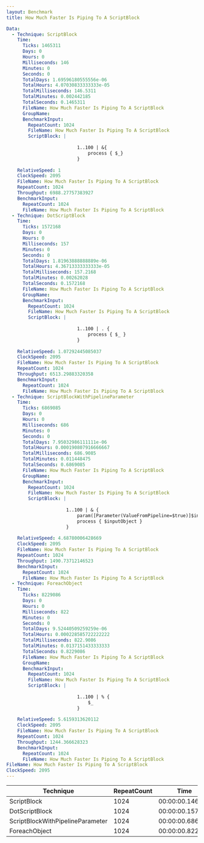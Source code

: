 ```yaml
---
layout: Benchmark
title: How Much Faster Is Piping To A ScriptBlock

Data: 
  - Technique: ScriptBlock
    Time: 
      Ticks: 1465311
      Days: 0
      Hours: 0
      Milliseconds: 146
      Minutes: 0
      Seconds: 0
      TotalDays: 1.69596180555556e-06
      TotalHours: 4.07030833333333e-05
      TotalMilliseconds: 146.5311
      TotalMinutes: 0.002442185
      TotalSeconds: 0.1465311
      FileName: How Much Faster Is Piping To A ScriptBlock
      GroupName: 
      BenchmarkInput: 
        RepeatCount: 1024
        FileName: How Much Faster Is Piping To A ScriptBlock
        ScriptBlock: |
          
                          1..100 | &{
                              process { $_}
                          }
                      
    RelativeSpeed: 1
    ClockSpeed: 2095
    FileName: How Much Faster Is Piping To A ScriptBlock
    RepeatCount: 1024
    Throughput: 6988.27757383927
    BenchmarkInput: 
      RepeatCount: 1024
      FileName: How Much Faster Is Piping To A ScriptBlock
  - Technique: DotScriptBlock
    Time: 
      Ticks: 1572168
      Days: 0
      Hours: 0
      Milliseconds: 157
      Minutes: 0
      Seconds: 0
      TotalDays: 1.81963888888889e-06
      TotalHours: 4.36713333333333e-05
      TotalMilliseconds: 157.2168
      TotalMinutes: 0.00262028
      TotalSeconds: 0.1572168
      FileName: How Much Faster Is Piping To A ScriptBlock
      GroupName: 
      BenchmarkInput: 
        RepeatCount: 1024
        FileName: How Much Faster Is Piping To A ScriptBlock
        ScriptBlock: |
          
                          1..100 | . {
                              process { $_ } 
                          }
                      
    RelativeSpeed: 1.07292445085037
    ClockSpeed: 2095
    FileName: How Much Faster Is Piping To A ScriptBlock
    RepeatCount: 1024
    Throughput: 6513.29883320358
    BenchmarkInput: 
      RepeatCount: 1024
      FileName: How Much Faster Is Piping To A ScriptBlock
  - Technique: ScriptBlockWithPipelineParameter
    Time: 
      Ticks: 6869085
      Days: 0
      Hours: 0
      Milliseconds: 686
      Minutes: 0
      Seconds: 0
      TotalDays: 7.95032986111111e-06
      TotalHours: 0.000190807916666667
      TotalMilliseconds: 686.9085
      TotalMinutes: 0.011448475
      TotalSeconds: 0.6869085
      FileName: How Much Faster Is Piping To A ScriptBlock
      GroupName: 
      BenchmarkInput: 
        RepeatCount: 1024
        FileName: How Much Faster Is Piping To A ScriptBlock
        ScriptBlock: |
          
                      1..100 | & {
                          param([Parameter(ValueFromPipeline=$true)]$inputobject)
                          process { $inputObject } 
                      }
                      
    RelativeSpeed: 4.68780006428669
    ClockSpeed: 2095
    FileName: How Much Faster Is Piping To A ScriptBlock
    RepeatCount: 1024
    Throughput: 1490.73712146523
    BenchmarkInput: 
      RepeatCount: 1024
      FileName: How Much Faster Is Piping To A ScriptBlock
  - Technique: ForeachObject
    Time: 
      Ticks: 8229086
      Days: 0
      Hours: 0
      Milliseconds: 822
      Minutes: 0
      Seconds: 0
      TotalDays: 9.52440509259259e-06
      TotalHours: 0.000228585722222222
      TotalMilliseconds: 822.9086
      TotalMinutes: 0.0137151433333333
      TotalSeconds: 0.8229086
      FileName: How Much Faster Is Piping To A ScriptBlock
      GroupName: 
      BenchmarkInput: 
        RepeatCount: 1024
        FileName: How Much Faster Is Piping To A ScriptBlock
        ScriptBlock: |
          
                          1..100 | % {
                              $_
                          }            
                      
    RelativeSpeed: 5.6159313620112
    ClockSpeed: 2095
    FileName: How Much Faster Is Piping To A ScriptBlock
    RepeatCount: 1024
    Throughput: 1244.366628323
    BenchmarkInput: 
      RepeatCount: 1024
      FileName: How Much Faster Is Piping To A ScriptBlock
FileName: How Much Faster Is Piping To A ScriptBlock
ClockSpeed: 2095
---
```





|Technique                       |RepeatCount|Time           |RelativeSpeed|Throughput|
|--------------------------------|-----------|---------------|-------------|----------|
|ScriptBlock                     |1024       |00:00:00.146531|1x           |6988.28/s |
|DotScriptBlock                  |1024       |00:00:00.157216|1.07x        |6513.3/s  |
|ScriptBlockWithPipelineParameter|1024       |00:00:00.686908|4.69x        |1490.74/s |
|ForeachObject                   |1024       |00:00:00.822908|5.62x        |1244.37/s |
